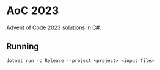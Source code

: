 # AoC 2023
[Advent of Code 2023](https://adventofcode.com/2023) solutions in C#.

## Running
```
dotnet run -c Release --project <project> <input file>
```
